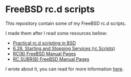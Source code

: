 # FreeBSD rc.d scripts

This repository contain some of my FreeBSD rc.d scripts.

I made them after I read some resources bellow:

- [Practical rc.d scripting in BSD](https://docs.freebsd.org/en/articles/rc-scripting)
- [6.28. Starting and Stopping Services (rc Scripts)](https://people.freebsd.org/~olivierd/porters-handbook/rc-scripts.html)
- [RC(8) FreeBSD Manual Pages](https://man.freebsd.org/cgi/man.cgi?rc.d(8))
- [RC.SUBR(8) FreeBSD Manual Pages](https://man.freebsd.org/cgi/man.cgi?rc.subr(8))

I wrote about it, you can read for more information [here](https://pico.io.vn/2024/03/11/write-a-rc-d-script-in-freebsd-for-a-go-program).